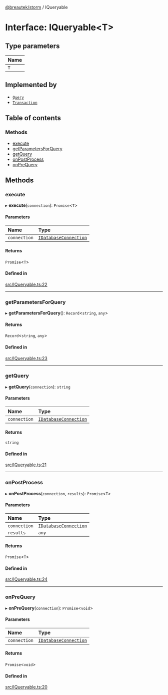 [@breautek/storm](../README.md) / IQueryable

# Interface: IQueryable<T\>

## Type parameters

| Name |
| :------ |
| `T` |

## Implemented by

- [`Query`](../classes/Query.md)
- [`Transaction`](../classes/Transaction.md)

## Table of contents

### Methods

- [execute](IQueryable.md#execute)
- [getParametersForQuery](IQueryable.md#getparametersforquery)
- [getQuery](IQueryable.md#getquery)
- [onPostProcess](IQueryable.md#onpostprocess)
- [onPreQuery](IQueryable.md#onprequery)

## Methods

### execute

▸ **execute**(`connection`): `Promise`<`T`\>

#### Parameters

| Name | Type |
| :------ | :------ |
| `connection` | [`IDatabaseConnection`](IDatabaseConnection.md) |

#### Returns

`Promise`<`T`\>

#### Defined in

[src/IQueryable.ts:22](https://github.com/breautek/storm/blob/eca48f5/src/IQueryable.ts#L22)

___

### getParametersForQuery

▸ **getParametersForQuery**(): `Record`<`string`, `any`\>

#### Returns

`Record`<`string`, `any`\>

#### Defined in

[src/IQueryable.ts:23](https://github.com/breautek/storm/blob/eca48f5/src/IQueryable.ts#L23)

___

### getQuery

▸ **getQuery**(`connection`): `string`

#### Parameters

| Name | Type |
| :------ | :------ |
| `connection` | [`IDatabaseConnection`](IDatabaseConnection.md) |

#### Returns

`string`

#### Defined in

[src/IQueryable.ts:21](https://github.com/breautek/storm/blob/eca48f5/src/IQueryable.ts#L21)

___

### onPostProcess

▸ **onPostProcess**(`connection`, `results`): `Promise`<`T`\>

#### Parameters

| Name | Type |
| :------ | :------ |
| `connection` | [`IDatabaseConnection`](IDatabaseConnection.md) |
| `results` | `any` |

#### Returns

`Promise`<`T`\>

#### Defined in

[src/IQueryable.ts:24](https://github.com/breautek/storm/blob/eca48f5/src/IQueryable.ts#L24)

___

### onPreQuery

▸ **onPreQuery**(`connection`): `Promise`<`void`\>

#### Parameters

| Name | Type |
| :------ | :------ |
| `connection` | [`IDatabaseConnection`](IDatabaseConnection.md) |

#### Returns

`Promise`<`void`\>

#### Defined in

[src/IQueryable.ts:20](https://github.com/breautek/storm/blob/eca48f5/src/IQueryable.ts#L20)
